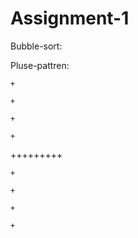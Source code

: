 # Assignment-1

Bubble-sort: 




Pluse-pattren:

    +
    
    +
    
    +
    
    +
    
+++++++++

    +
    
    +
    
    +
    
    +
    


